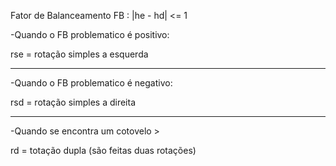 Fator de Balanceamento
FB : |he - hd| <= 1

-Quando o FB problematico é positivo: 

rse = rotação simples a esquerda
_______________________________________________________
-Quando o FB problematico é negativo: 

rsd = rotação simples a direita
_______________________________________________________
-Quando se encontra um cotovelo >

rd = totação dupla (são feitas duas rotações)
